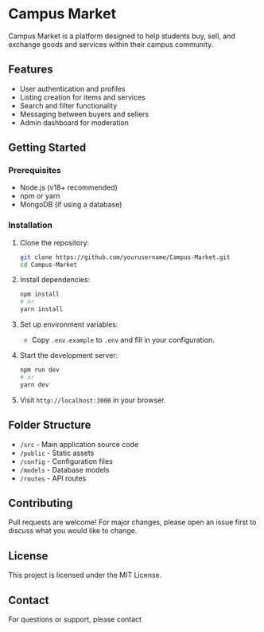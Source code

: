 # Campus Market

Campus Market is a platform designed to help students buy, sell, and exchange goods and services within their campus community.

## Features

- User authentication and profiles
- Listing creation for items and services
- Search and filter functionality
- Messaging between buyers and sellers
- Admin dashboard for moderation

## Getting Started

### Prerequisites

- Node.js (v18+ recommended)
- npm or yarn
- MongoDB (if using a database)

### Installation

1. Clone the repository:
   ```sh
   git clone https://github.com/yourusername/Campus-Market.git
   cd Campus-Market
   ```

2. Install dependencies:
   ```sh
   npm install
   # or
   yarn install
   ```

3. Set up environment variables:
   - Copy `.env.example` to `.env` and fill in your configuration.

4. Start the development server:
   ```sh
   npm run dev
   # or
   yarn dev
   ```

5. Visit `http://localhost:3000` in your browser.

## Folder Structure

- `/src` - Main application source code
- `/public` - Static assets
- `/config` - Configuration files
- `/models` - Database models
- `/routes` - API routes

## Contributing

Pull requests are welcome! For major changes, please open an issue first to discuss what you would like to change.

## License

This project is licensed under the MIT License.

## Contact

For questions or support, please contact